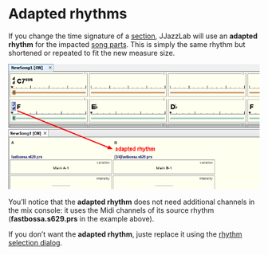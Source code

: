 # Adapted rhythms

If you change the time signature of a [section](../editors/chord-lead-sheet.md#sections-input), JJazzLab will use an **adapted rhythm** for the impacted [song parts](../editors/song-structure.md#song-parts). This is simply the same rhythm but shortened or repeated to fit the new measure size.

![](../.gitbook/assets/adaptedrhythmexample.png)

You’ll notice that the **adapted rhythm** does not need additional channels in the mix console: it uses the Midi channels of its source rhythm (**fastbossa.s629.prs** in the example above).

If you don’t want the **adapted rhythm**, juste replace it using the [rhythm selection dialog](../editors/song-structure.md#change-rhythm).
